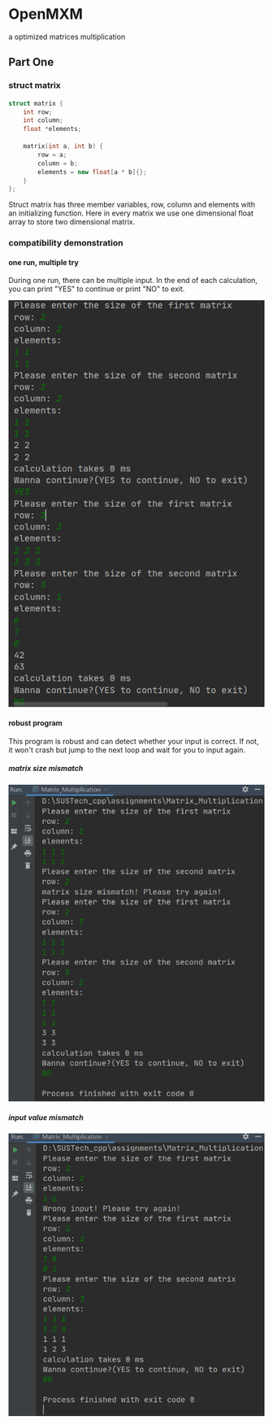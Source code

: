 # OpenMXM

a optimized matrices multiplication

## Part One

### struct matrix

```c++
struct matrix {
    int row;
    int column;
    float *elements;

    matrix(int a, int b) {
        row = a;
        column = b;
        elements = new float[a * b]{};
    }
};
```
Struct matrix has three member variables, row, column and elements with an initializing function. Here in every matrix we use one dimensional float array to store two dimensional matrix.

### compatibility demonstration

#### one run, multiple try

During one run, there can be multiple input. In the end of each calculation, you can print "YES" to continue or print "NO" to exit.

![multiple_try](./pics/multipletry.png)

#### robust program

This program is robust and can detect whether your input is correct. If not, it won't crash but jump to the next loop and wait for you to input again.

##### matrix size mismatch

![robust](./pics/robust.png)

##### input value mismatch

![mismatch](./pics/mismatch.png)